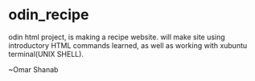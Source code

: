 # odin_recipe
odin html project, is making a recipe website.
will make site using introductory HTML commands learned, as well as working with xubuntu terminal(UNIX SHELL).


~Omar Shanab